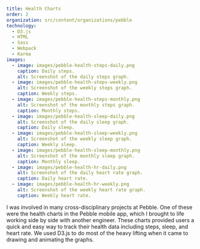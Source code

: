 ```yaml
title: Health Charts
order: 2
organization: src/content/organizations/pebble
technology:
  - D3.js
  - HTML
  - Sass
  - Webpack
  - Karma
images:
  - image: images/pebble-health-steps-daily.png
    caption: Daily steps.
    alt: Screenshot of the daily steps graph.
  - image: images/pebble-health-steps-weekly.png
    alt: Screenshot of the weekly steps graph.
    caption: Weekly steps.
  - image: images/pebble-health-steps-monthly.png
    alt: Screenshot of the monthly steps graph.
    caption: Monthly steps.
  - image: images/pebble-health-sleep-daily.png
    alt: Screenshot of the daily sleep graph.
    caption: Daily sleep.
  - image: images/pebble-health-sleep-weekly.png
    alt: Screenshot of the weekly sleep graph.
    caption: Weekly sleep.
  - image: images/pebble-health-sleep-monthly.png
    alt: Screenshot of the monthly sleep graph.
    caption: Monthly sleep.
  - image: images/pebble-health-hr-daily.png
    alt: Screenshot of the daily heart rate graph.
    caption: Daily heart rate.
  - image: images/pebble-health-hr-weekly.png
    alt: Screenshot of the weekly heart rate graph.
    caption: Weekly heart rate.
```
I was involved in many cross-disciplinary projects at Pebble. One of these were the health charts in the Pebble mobile app, which I brought to life working side by side with another engineer. These charts provided users a quick and easy way to track their health data including steps, sleep, and heart rate. We used D3.js to do most of the heavy lifting when it came to drawing and animating the graphs.
